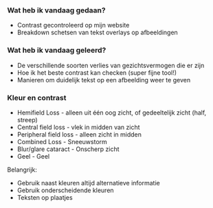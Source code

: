 ### Wat heb ik vandaag gedaan?
- Contrast gecontroleerd op mijn website
- Breakdown schetsen van tekst overlays op afbeeldingen

### Wat heb ik vandaag geleerd?
- De verschillende soorten verlies van gezichtsvermogen die er zijn
- Hoe ik het beste contrast kan checken (super fijne tool!)
- Manieren om duidelijk tekst op een afbeelding weer te geven

### Kleur en contrast
- Hemifield Loss - alleen uit één oog zicht, of gedeeltelijk zicht (half, streep)
- Central field loss - vlek in midden van zicht
- Peripheral field loss - alleen zicht in midden
- Combined Loss - Sneeuwstorm
- Blur/glare cataract - Onscherp zicht
- Geel - Geel

Belangrijk:
- Gebruik naast kleuren altijd alternatieve informatie
- Gebruik onderscheidende kleuren
- Teksten op plaatjes
